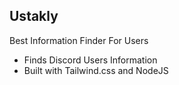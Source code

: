 ## Ustakly
Best Information Finder For Users


- Finds Discord Users Information
- Built with Tailwind.css and NodeJS
